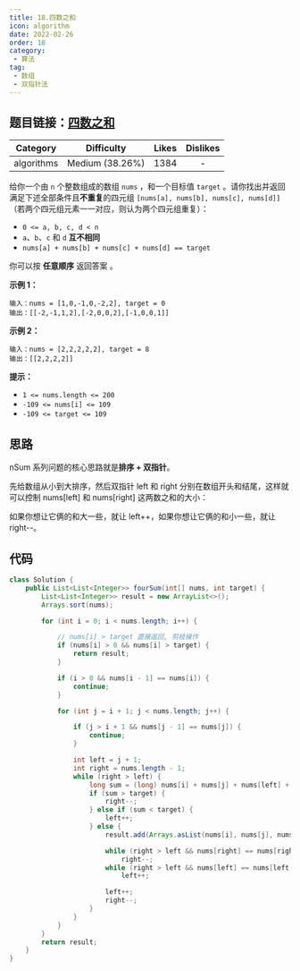 ```yaml
---
title: 18.四数之和
icon: algorithm
date: 2022-02-26
order: 18
category:
 - 算法
tag:
 - 数组
 - 双指针法
---
```

## 题目链接：[四数之和](https://leetcode.cn/problems/4sum/description/)
<!-- more -->
|  Category  |   Difficulty    | Likes | Dislikes |
| :--------: | :-------------: | :---: | :------: |
| algorithms | Medium (38.26%) | 1384  |    -     |

给你一个由 `n` 个整数组成的数组 `nums` ，和一个目标值 `target` 。请你找出并返回满足下述全部条件且**不重复**的四元组 `[nums[a], nums[b], nums[c], nums[d]]` （若两个四元组元素一一对应，则认为两个四元组重复）：

- `0 <= a, b, c, d < n`
- `a`、`b`、`c` 和 `d` **互不相同**
- `nums[a] + nums[b] + nums[c] + nums[d] == target`

你可以按 **任意顺序** 返回答案 。

**示例 1：**

```
输入：nums = [1,0,-1,0,-2,2], target = 0
输出：[[-2,-1,1,2],[-2,0,0,2],[-1,0,0,1]]
```

**示例 2：**

```
输入：nums = [2,2,2,2,2], target = 8
输出：[[2,2,2,2]]
```

**提示：**

- `1 <= nums.length <= 200`
- `-109 <= nums[i] <= 109`
- `-109 <= target <= 109`

## 思路

nSum 系列问题的核心思路就是**排序 + 双指针**。

先给数组从小到大排序，然后双指针 left 和 right 分别在数组开头和结尾，这样就可以控制 nums[left] 和 nums[right] 这两数之和的大小：

如果你想让它俩的和大一些，就让 left++，如果你想让它俩的和小一些，就让 right--。

## 代码

```java
class Solution {
    public List<List<Integer>> fourSum(int[] nums, int target) {
        List<List<Integer>> result = new ArrayList<>();
        Arrays.sort(nums);

        for (int i = 0; i < nums.length; i++) {

            // nums[i] > target 直接返回, 剪枝操作
            if (nums[i] > 0 && nums[i] > target) {
                return result;
            }

            if (i > 0 && nums[i - 1] == nums[i]) {
                continue;
            }

            for (int j = i + 1; j < nums.length; j++) {

                if (j > i + 1 && nums[j - 1] == nums[j]) {
                    continue;
                }

                int left = j + 1;
                int right = nums.length - 1;
                while (right > left) {
                    long sum = (long) nums[i] + nums[j] + nums[left] + nums[right];
                    if (sum > target) {
                        right--;
                    } else if (sum < target) {
                        left++;
                    } else {
                        result.add(Arrays.asList(nums[i], nums[j], nums[left], nums[right]));

                        while (right > left && nums[right] == nums[right - 1])
                            right--;
                        while (right > left && nums[left] == nums[left + 1])
                            left++;

                        left++;
                        right--;
                    }
                }
            }
        }
        return result;
    }
}
```

